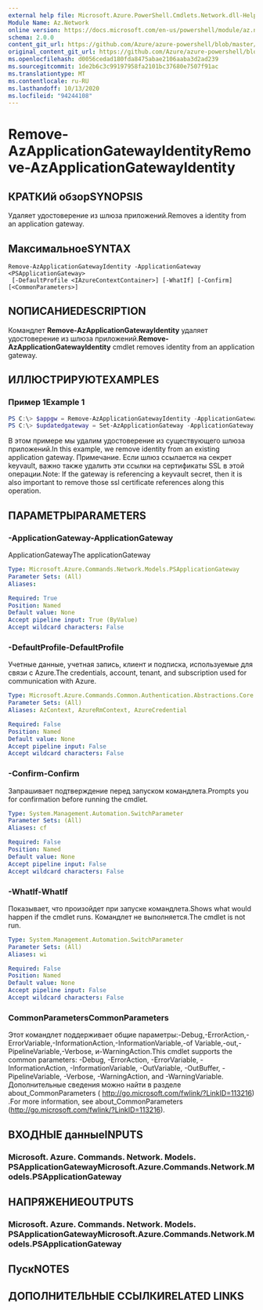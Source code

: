 ```yaml
---
external help file: Microsoft.Azure.PowerShell.Cmdlets.Network.dll-Help.xml
Module Name: Az.Network
online version: https://docs.microsoft.com/en-us/powershell/module/az.network/remove-azapplicationgatewayidentity
schema: 2.0.0
content_git_url: https://github.com/Azure/azure-powershell/blob/master/src/Network/Network/help/Remove-AzApplicationGatewayIdentity.md
original_content_git_url: https://github.com/Azure/azure-powershell/blob/master/src/Network/Network/help/Remove-AzApplicationGatewayIdentity.md
ms.openlocfilehash: d0056cedad180fda8475abae2106aaba3d2ad239
ms.sourcegitcommit: 1de2b6c3c99197958fa2101bc37680e7507f91ac
ms.translationtype: MT
ms.contentlocale: ru-RU
ms.lasthandoff: 10/13/2020
ms.locfileid: "94244108"
---
```

# <span data-ttu-id="40d24-101">Remove-AzApplicationGatewayIdentity</span><span class="sxs-lookup"><span data-stu-id="40d24-101">Remove-AzApplicationGatewayIdentity</span></span>

## <span data-ttu-id="40d24-102">КРАТКИй обзор</span><span class="sxs-lookup"><span data-stu-id="40d24-102">SYNOPSIS</span></span>
<span data-ttu-id="40d24-103">Удаляет удостоверение из шлюза приложений.</span><span class="sxs-lookup"><span data-stu-id="40d24-103">Removes a identity from an application gateway.</span></span>

## <span data-ttu-id="40d24-104">Максимальное</span><span class="sxs-lookup"><span data-stu-id="40d24-104">SYNTAX</span></span>

```
Remove-AzApplicationGatewayIdentity -ApplicationGateway <PSApplicationGateway>
 [-DefaultProfile <IAzureContextContainer>] [-WhatIf] [-Confirm] [<CommonParameters>]
```

## <span data-ttu-id="40d24-105">NОПИСАНИЕ</span><span class="sxs-lookup"><span data-stu-id="40d24-105">DESCRIPTION</span></span>
<span data-ttu-id="40d24-106">Командлет **Remove-AzApplicationGatewayIdentity** удаляет удостоверение из шлюза приложений.</span><span class="sxs-lookup"><span data-stu-id="40d24-106">**Remove-AzApplicationGatewayIdentity** cmdlet removes identity from an application gateway.</span></span>

## <span data-ttu-id="40d24-107">ИЛЛЮСТРИРУЮТ</span><span class="sxs-lookup"><span data-stu-id="40d24-107">EXAMPLES</span></span>

### <span data-ttu-id="40d24-108">Пример 1</span><span class="sxs-lookup"><span data-stu-id="40d24-108">Example 1</span></span>
```powershell
PS C:\> $appgw = Remove-AzApplicationGatewayIdentity -ApplicationGateway $appgw
PS C:\> $updatedgateway = Set-AzApplicationGateway -ApplicationGateway $appgw
```

<span data-ttu-id="40d24-109">В этом примере мы удалим удостоверение из существующего шлюза приложений.</span><span class="sxs-lookup"><span data-stu-id="40d24-109">In this example, we remove identity from an existing application gateway.</span></span>
<span data-ttu-id="40d24-110">Примечание. Если шлюз ссылается на секрет keyvault, важно также удалить эти ссылки на сертификаты SSL в этой операции.</span><span class="sxs-lookup"><span data-stu-id="40d24-110">Note: If the gateway is referencing a keyvault secret, then it is also important to remove those ssl certificate references along this operation.</span></span>

## <span data-ttu-id="40d24-111">ПАРАМЕТРЫ</span><span class="sxs-lookup"><span data-stu-id="40d24-111">PARAMETERS</span></span>

### <span data-ttu-id="40d24-112">-ApplicationGateway</span><span class="sxs-lookup"><span data-stu-id="40d24-112">-ApplicationGateway</span></span>
<span data-ttu-id="40d24-113">ApplicationGateway</span><span class="sxs-lookup"><span data-stu-id="40d24-113">The applicationGateway</span></span>

```yaml
Type: Microsoft.Azure.Commands.Network.Models.PSApplicationGateway
Parameter Sets: (All)
Aliases:

Required: True
Position: Named
Default value: None
Accept pipeline input: True (ByValue)
Accept wildcard characters: False
```

### <span data-ttu-id="40d24-114">-DefaultProfile</span><span class="sxs-lookup"><span data-stu-id="40d24-114">-DefaultProfile</span></span>
<span data-ttu-id="40d24-115">Учетные данные, учетная запись, клиент и подписка, используемые для связи с Azure.</span><span class="sxs-lookup"><span data-stu-id="40d24-115">The credentials, account, tenant, and subscription used for communication with Azure.</span></span>

```yaml
Type: Microsoft.Azure.Commands.Common.Authentication.Abstractions.Core.IAzureContextContainer
Parameter Sets: (All)
Aliases: AzContext, AzureRmContext, AzureCredential

Required: False
Position: Named
Default value: None
Accept pipeline input: False
Accept wildcard characters: False
```

### <span data-ttu-id="40d24-116">-Confirm</span><span class="sxs-lookup"><span data-stu-id="40d24-116">-Confirm</span></span>
<span data-ttu-id="40d24-117">Запрашивает подтверждение перед запуском командлета.</span><span class="sxs-lookup"><span data-stu-id="40d24-117">Prompts you for confirmation before running the cmdlet.</span></span>

```yaml
Type: System.Management.Automation.SwitchParameter
Parameter Sets: (All)
Aliases: cf

Required: False
Position: Named
Default value: None
Accept pipeline input: False
Accept wildcard characters: False
```

### <span data-ttu-id="40d24-118">-WhatIf</span><span class="sxs-lookup"><span data-stu-id="40d24-118">-WhatIf</span></span>
<span data-ttu-id="40d24-119">Показывает, что произойдет при запуске командлета.</span><span class="sxs-lookup"><span data-stu-id="40d24-119">Shows what would happen if the cmdlet runs.</span></span>
<span data-ttu-id="40d24-120">Командлет не выполняется.</span><span class="sxs-lookup"><span data-stu-id="40d24-120">The cmdlet is not run.</span></span>

```yaml
Type: System.Management.Automation.SwitchParameter
Parameter Sets: (All)
Aliases: wi

Required: False
Position: Named
Default value: None
Accept pipeline input: False
Accept wildcard characters: False
```

### <span data-ttu-id="40d24-121">CommonParameters</span><span class="sxs-lookup"><span data-stu-id="40d24-121">CommonParameters</span></span>
<span data-ttu-id="40d24-122">Этот командлет поддерживает общие параметры:-Debug,-ErrorAction,-ErrorVariable,-InformationAction,-InformationVariable,-of Variable,-out,-PipelineVariable,-Verbose, и-WarningAction.</span><span class="sxs-lookup"><span data-stu-id="40d24-122">This cmdlet supports the common parameters: -Debug, -ErrorAction, -ErrorVariable, -InformationAction, -InformationVariable, -OutVariable, -OutBuffer, -PipelineVariable, -Verbose, -WarningAction, and -WarningVariable.</span></span> <span data-ttu-id="40d24-123">Дополнительные сведения можно найти в разделе about_CommonParameters ( http://go.microsoft.com/fwlink/?LinkID=113216) .</span><span class="sxs-lookup"><span data-stu-id="40d24-123">For more information, see about_CommonParameters (http://go.microsoft.com/fwlink/?LinkID=113216).</span></span>

## <span data-ttu-id="40d24-124">ВХОДНЫЕ данные</span><span class="sxs-lookup"><span data-stu-id="40d24-124">INPUTS</span></span>

### <span data-ttu-id="40d24-125">Microsoft. Azure. Commands. Network. Models. PSApplicationGateway</span><span class="sxs-lookup"><span data-stu-id="40d24-125">Microsoft.Azure.Commands.Network.Models.PSApplicationGateway</span></span>

## <span data-ttu-id="40d24-126">НАПРЯЖЕНИЕ</span><span class="sxs-lookup"><span data-stu-id="40d24-126">OUTPUTS</span></span>

### <span data-ttu-id="40d24-127">Microsoft. Azure. Commands. Network. Models. PSApplicationGateway</span><span class="sxs-lookup"><span data-stu-id="40d24-127">Microsoft.Azure.Commands.Network.Models.PSApplicationGateway</span></span>

## <span data-ttu-id="40d24-128">Пуск</span><span class="sxs-lookup"><span data-stu-id="40d24-128">NOTES</span></span>

## <span data-ttu-id="40d24-129">ДОПОЛНИТЕЛЬНЫЕ ССЫЛКИ</span><span class="sxs-lookup"><span data-stu-id="40d24-129">RELATED LINKS</span></span>
